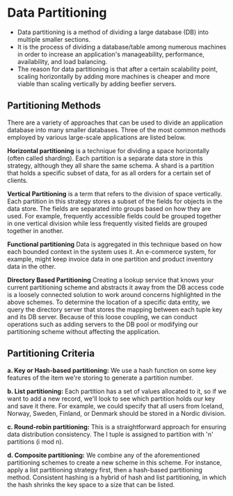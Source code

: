 # Data Partitioning

- Data partitioning is a method of dividing a large database (DB) into multiple smaller sections. 
- It is the process of dividing a database/table among numerous machines in order to increase an application's manageability, performance, availability, and load balancing.
- The reason for data partitioning is that after a certain scalability point, scaling horizontally by adding more machines is cheaper and more viable than scaling vertically by adding beefier servers.

## Partitioning Methods
There are a variety of approaches that can be used to divide an application database into many smaller databases. Three of the most common methods employed by various large-scale applications are listed below.

**Horizontal partitioning** is a technique for dividing a space horizontally (often called sharding). Each partition is a separate data store in this strategy, although they all share the same schema. A shard is a partition that holds a specific subset of data, for as all orders for a certain set of clients.

**Vertical Partitioning** is a term that refers to the division of space vertically. Each partition in this strategy stores a subset of the fields for objects in the data store. The fields are separated into groups based on how they are used. For example, frequently accessible fields could be grouped together in one vertical division while less frequently visited fields are grouped together in another.

**Functional partitioning** Data is aggregated in this technique based on how each bounded context in the system uses it. An e-commerce system, for example, might keep invoice data in one partition and product inventory data in the other.

**Directory Based Partitioning** Creating a lookup service that knows your current partitioning scheme and abstracts it away from the DB access code is a loosely connected solution to work around concerns highlighted in the above schemes. To determine the location of a specific data entity, we query the directory server that stores the mapping between each tuple key and its DB server. Because of this loose coupling, we can conduct operations such as adding servers to the DB pool or modifying our partitioning scheme without affecting the application.

## Partitioning Criteria

**a. Key or Hash-based partitioning:**
We use a hash function on some key features of the item we're storing to generate a partition number.

**b. List partitioning:**
Each partition has a set of values allocated to it, so if we want to add a new record, we'll look to see which partition holds our key and save it there. For example, we could specify that all users from Iceland, Norway, Sweden, Finland, or Denmark should be stored in a Nordic division.

**c. Round-robin partitioning:**
This is a straightforward approach for ensuring data distribution consistency. The I tuple is assigned to partition with 'n' partitions (i mod n).

**d. Composite partitioning:**
We combine any of the aforementioned partitioning schemes to create a new scheme in this scheme. For instance, apply a list partitioning strategy first, then a hash-based partitioning method. Consistent hashing is a hybrid of hash and list partitioning, in which the hash shrinks the key space to a size that can be listed.
